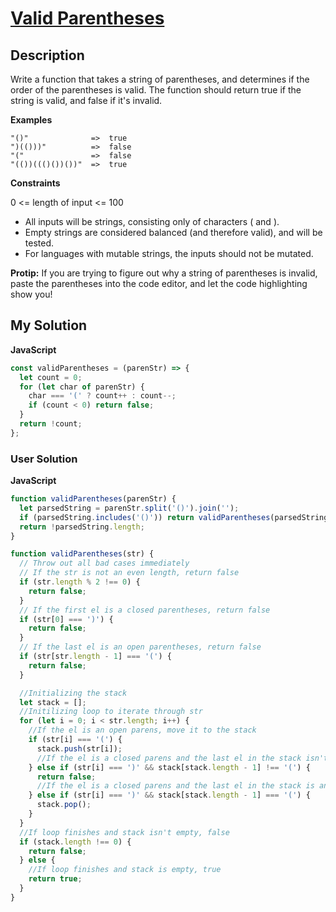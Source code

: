 # [Valid Parentheses](https://www.codewars.com/kata/6411b91a5e71b915d237332d)

## Description

Write a function that takes a string of parentheses, and determines if the order of the parentheses is valid. The function should return true if the string is valid, and false if it's invalid.

**Examples**

```
"()"              =>  true
")(()))"          =>  false
"("               =>  false
"(())((()())())"  =>  true
```

**Constraints**

0 <= length of input <= 100

- All inputs will be strings, consisting only of characters ( and ).
- Empty strings are considered balanced (and therefore valid), and will be tested.
- For languages with mutable strings, the inputs should not be mutated.

**Protip:** If you are trying to figure out why a string of parentheses is invalid, paste the parentheses into the code editor, and let the code highlighting show you!

## My Solution

**JavaScript**

```js
const validParentheses = (parenStr) => {
  let count = 0;
  for (let char of parenStr) {
    char === '(' ? count++ : count--;
    if (count < 0) return false;
  }
  return !count;
};
```

### User Solution

**JavaScript**

```js
function validParentheses(parenStr) {
  let parsedString = parenStr.split('()').join('');
  if (parsedString.includes('()')) return validParentheses(parsedString);
  return !parsedString.length;
}
```

```js
function validParentheses(str) {
  // Throw out all bad cases immediately
  // If the str is not an even length, return false
  if (str.length % 2 !== 0) {
    return false;
  }
  // If the first el is a closed parentheses, return false
  if (str[0] === ')') {
    return false;
  }
  // If the last el is an open parentheses, return false
  if (str[str.length - 1] === '(') {
    return false;
  }

  //Initializing the stack
  let stack = [];
  //Initilizing loop to iterate through str
  for (let i = 0; i < str.length; i++) {
    //If the el is an open parens, move it to the stack
    if (str[i] === '(') {
      stack.push(str[i]);
      //If the el is a closed parens and the last el in the stack isn't an open parens, false
    } else if (str[i] === ')' && stack[stack.length - 1] !== '(') {
      return false;
      //If the el is a closed parens and the last el in the stack is an open parens, pop last el from stack
    } else if (str[i] === ')' && stack[stack.length - 1] === '(') {
      stack.pop();
    }
  }
  //If loop finishes and stack isn't empty, false
  if (stack.length !== 0) {
    return false;
  } else {
    //If loop finishes and stack is empty, true
    return true;
  }
}
```
